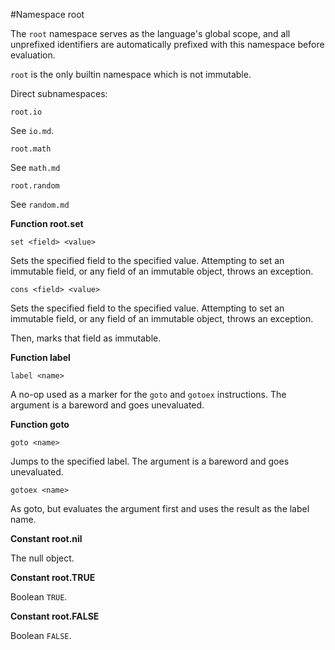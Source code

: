 #Namespace root

The `root` namespace serves as the language's global scope, and all unprefixed identifiers are automatically prefixed with this namespace before evaluation.

`root` is the only builtin namespace which is not immutable.

Direct subnamespaces:

```
root.io
```

See `io.md`.

```
root.math
```

See `math.md`

```
root.random
```

See `random.md`


**Function root.set**

```
set <field> <value>
```

Sets the specified field to the specified value. Attempting to set an immutable field, or any field of an immutable object, throws an exception.

```
cons <field> <value>
```

Sets the specified field to the specified value. Attempting to set an immutable field, or any field of an immutable object, throws an exception.

Then, marks that field as immutable.

**Function label**

```
label <name>
```

A no-op used as a marker for the `goto` and `gotoex` instructions. The argument is a bareword and goes unevaluated.

**Function goto**

```
goto <name>
```

Jumps to the specified label.  The argument is a bareword and goes unevaluated.

```
gotoex <name>
```

As goto, but evaluates the argument first and uses the result as the label name.

**Constant root.nil**

The null object.

**Constant root.TRUE**

Boolean `TRUE`.

**Constant root.FALSE**

Boolean `FALSE`.
